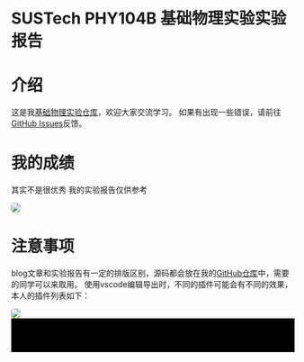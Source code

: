 # SUSTech PHY104B 基础物理实验实验报告

# 介绍
这是我[基础物理实验仓库](https://github.com/dark-but-spark/PHY104BExperiments-of-Fundamental-Physics)，欢迎大家交流学习。
如果有出现一些错误，请前往[GitHub Issues](https://github.com/dark-but-spark/dark-but-spark.github.io/issues)反馈。

# 我的成绩
其实不是很优秀 我的实验报告仅供参考

<div style="margin-bottom: 1px">
<img style="border-radius: 0.3125em;
    box-shadow: 0 2px 4px 0 rgba(34,36,38,.12),0 2px 10px 0 rgba(34,36,38,.08);" 
    src=".\imgs\grade.png">
</div>
<div style="margin-bottom: 20px;">

# 注意事项
blog文章和实验报告有一定的排版区别，源码都会放在我的[GitHub仓库](https://github.com/dark-but-spark/PHY104BExperiments-of-Fundamental-Physics)中，需要的同学可以来取用。
使用vscode编辑导出时，不同的插件可能会有不同的效果，本人的插件列表如下：
<div style="margin-bottom: 1px">
<img style="border-radius: 0.3125em;
    box-shadow: 0 2px 4px 0 rgba(34,36,38,.12),0 2px 10px 0 rgba(34,36,38,.08);" 
    src=".\imgs\extensions.png">
</div>
<div style="margin-bottom: 20px;">
<div style="background-color: black; color: black; padding: 10px;">
  加了这部分的原因是我发现似乎不同的平台解析Markdown的方式有所不同。（比如Ketax和Mathjex在这个blog上的表现）
</div>